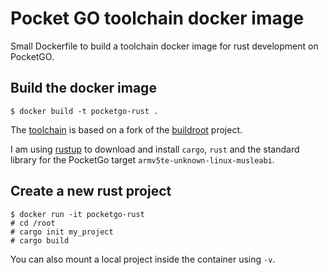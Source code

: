 # Pocket GO toolchain docker image

Small Dockerfile to build a toolchain docker image for rust development on PocketGO.

## Build the docker image

```
$ docker build -t pocketgo-rust .
```

The [toolchain](https://github.com/bittboy/buildroot.git) is based on a fork of the
[buildroot](https://buildroot.org/) project.

I am using [rustup](https://rustup.rs/) to download and install `cargo`, `rust` and the standard 
library for the PocketGo target `armv5te-unknown-linux-musleabi`. 

## Create a new rust project

```
$ docker run -it pocketgo-rust
# cd /root
# cargo init my_project
# cargo build
```

You can also mount a local project inside the container using `-v`.